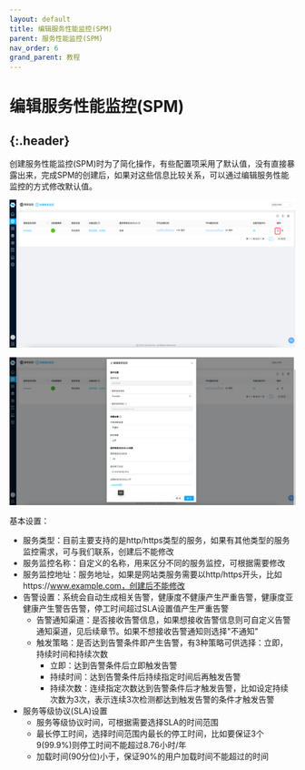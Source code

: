 ```yaml
---
layout: default
title: 编辑服务性能监控(SPM)
parent: 服务性能监控(SPM)
nav_order: 6
grand_parent: 教程
---
```

# 编辑服务性能监控(SPM)
{:.header}
---

创建服务性能监控(SPM)时为了简化操作，有些配置项采用了默认值，没有直接暴露出来，完成SPM的创建后，如果对这些信息比较关系，可以通过编辑服务性能监控的方式修改默认值。

![spm-7.png](/assets/images/tutorial/spm/spm-7.png)

![spm-8.png](/assets/images/tutorial/spm/spm-8.png)

基本设置：
- 服务类型：目前主要支持的是http/https类型的服务，如果有其他类型的服务监控需求，可与我们联系，创建后不能修改
- 服务监控名称：自定义的名称，用来区分不同的服务监控，可根据需要修改
- 服务监控地址：服务地址，如果是网站类服务需要以http/https开头，比如https://www.example.com，创建后不能修改
- 告警设置：系统会自动生成相关告警，健康度不健康产生严重告警，健康度亚健康产生警告告警，停工时间超过SLA设置值产生严重告警
    - 告警通知渠道：是否接收告警信息，如果想接收告警信息则可自定义告警通知渠道，见后续章节。如果不想接收告警通知则选择"不通知"
    - 触发策略：是否达到告警条件即产生告警，有3种策略可供选择：立即，持续时间和持续次数
        - 立即：达到告警条件后立即触发告警
        - 持续时间：达到告警条件后持续指定时间后再触发告警
        - 持续次数：连续指定次数达到告警条件后才触发告警，比如设定持续次数为3次，表示连续3次检测都达到触发告警的条件才触发告警
- 服务等级协议(SLA)设置
    - 服务等级协议时间，可根据需要选择SLA的时间范围
    - 最长停工时间，选择时间范围内最长的停工时间，比如要保证3个9(99.9%)则停工时间不能超过8.76小时/年
    - 加载时间(90分位)小于，保证90%的用户加载时间不能超过的时间
